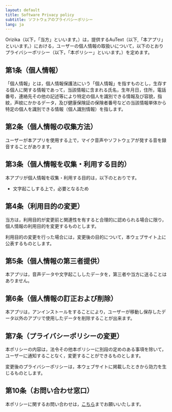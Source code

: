 ```yaml
--- 
layout: default
title: Software Privacy policy
subtitle: ソフトウェアのプライバシーポリシー
lang: ja
---
```


Orizika（以下，「当方」といいます。）は，提供するAuText（以下,「本アプリ」といいます。）における，ユーザーの個人情報の取扱いについて，以下のとおりプライバシーポリシー（以下，「本ポリシー」といいます。）を定めます。

## 第1条（個人情報）

「個人情報」とは，個人情報保護法にいう「個人情報」を指すものとし，生存する個人に関する情報であって，当該情報に含まれる氏名，生年月日，住所，電話番号，連絡先その他の記述等により特定の個人を識別できる情報及び容貌，指紋，声紋にかかるデータ，及び健康保険証の保険者番号などの当該情報単体から特定の個人を識別できる情報（個人識別情報）を指します。

## 第2条（個人情報の収集方法）

ユーザーが本アプリを使用する上で，マイク音声やソフトウェアが発する音を録音することがあります。

## 第3条（個人情報を収集・利用する目的）

本アプリが個人情報を収集・利用する目的は，以下のとおりです。
- 文字起こしする上で，必要となるため

## 第4条（利用目的の変更）

当方は，利用目的が変更前と関連性を有すると合理的に認められる場合に限り，個人情報の利用目的を変更するものとします。

利用目的の変更を行った場合には，変更後の目的について，本ウェブサイト上に公表するものとします。

## 第5条（個人情報の第三者提供）

本アプリは，音声データや文字起こししたデータを，第三者や当方に送ることはありません。

## 第6条（個人情報の訂正および削除）

本アプリは，アンインストールをすることにより，ユーザーが移動し保存したデータ以外のアプリで使用したデータを削除することが出来ます。

## 第7条（プライバシーポリシーの変更）

本ポリシーの内容は，法令その他本ポリシーに別段の定めのある事項を除いて，ユーザーに通知することなく，変更することができるものとします。

変更後のプライバシーポリシーは，本ウェブサイトに掲載したときから効力を生じるものとします。

## 第10条（お問い合わせ窓口）

本ポリシーに関するお問い合わせは，[こちら](/Contact/)までお願いいたします。
